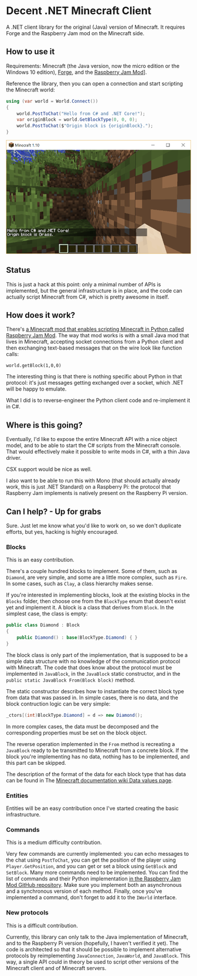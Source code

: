 Decent .NET Minecraft Client
============================

A .NET client library for the original (Java) version of Minecraft.
It requires Forge and the Raspberry Jam mod on the Minecraft side.

How to use it
-------------

Requirements: Minecraft (the Java version, now the micro edition or the Windows 10 edition),
[Forge](http://files.minecraftforge.net/), and the [Raspberry Jam Mod](https://github.com/arpruss/raspberryjammod/releases)].

Reference the library, then you can open a connection and start scripting the Minecraft
world:

```csharp
using (var world = World.Connect())
{
    world.PostToChat("Hello from C# and .NET Core!");
    var originBlock = world.GetBlockType(0, 0, 0);
    world.PostToChat($"Origin block is {originBlock}.");
}
```

![Scripting Minecraft from C#](decent.minecraft.png)

Status
------

This is just a hack at this point: only a minimal number of APIs is implemented,
but the general infrastructure is in place, and the code can actually script Minecraft
from C#, which is pretty awesome in itself.

How does it work?
-----------------

There's [a Minecraft mod that enables scripting Minecraft in Python called Raspberry Jam
Mod](https://github.com/arpruss/raspberryjammod/releases).
The way that mod works is with a small Java mod that lives in Minecraft, accepting socket
connections from a Python client and then exchanging text-based messages that on the wire
look like function calls:

```
world.getBlock(1,0,0)
```

The interesting thing is that there is nothing specific about Python in that protocol:
it's just messages getting exchanged over a socket, which .NET will be happy to emulate.

What I did is to reverse-engineer the Python client code and re-implement it in C#.

Where is this going?
--------------------

Eventually, I'd like to expose the entire Minecraft API with a nice object model,
and to be able to start the C# scripts from the Minecraft console.
That would effectively make it possible to write mods in C#, with a thin Java driver.

CSX support would be nice as well.

I also want to be able to run this with Mono (that should actually already work,
this is just .NET Standard) on a Raspberry Pi: the protocol that Raspberry Jam implements
is natively present on the Raspberry Pi version.

Can I help? - Up for grabs
--------------------------

Sure. Just let me know what you'd like to work on, so we don't duplicate efforts, but yes,
hacking is highly encouraged.

### Blocks

This is an easy contribution.

There's a couple hundred blocks to implement. Some of them, such as `Diamond`, are very simple,
and some are a little more complex, such as `Fire`.
In some cases, such as `Clay`, a class hierarchy makes sense.

If you're interested in implementing blocks, look at the existing blocks in the `Blocks` folder,
then choose one from the `BlockType` enum that doesn't exist yet and implement it.
A block is a class that derives from `Block`.
In the simplest case, the class is empty:

```csharp
public class Diamond : Block
{
    public Diamond() : base(BlockType.Diamond) { }
}
```

The block class is only part of the implementation, that is supposed to be a simple data structure
with no knowledge of the communication protocol with Minecraft.
The code that does know about the protocol must be implemented in `JavaBlock`, in the `JavaBlock`
static constructor, and in the `public static JavaBlock From(Block block)` method.

The static constructor describes how to instantiate the correct block type from data that was
passed in. In simple cases, there is no data, and the block contruction logic can be very simple:

```csharp
_ctors[(int)BlockType.Diamond] = d => new Diamond();
```

In more complex cases, the data must be decomposed and the corresponding properties must be set
on the block object.

The reverse operation implemented in the `From` method is recreating a `JavaBlock` ready to be
transmitted to Minecraft from a concrete block.
If the block you're implementing has no data, nothing has to be implemented, and this part can be
skipped.

The description of the format of the data for each block type that has data can be found in The
[Minecraft documentation wiki Data values page](http://minecraft.gamepedia.com/Data_values).

### Entities

Entities will be an easy contribution once I've started creating the basic infrastructure.

### Commands

This is a medium difficulty contribution.

Very few commands are currently implemented: you can echo messages to the chat using `PostToChat`,
you can get the position of the player using `Player.GetPosition`, and you can get or set a block using
`GetBlock` and `SetBlock`.
Many more commands need to be implemented.
You can find the list of commands and their Python implementation [in the Raspberry Jam Mod GitHub repository](https://github.com/arpruss/raspberryjammod/blob/master/mcpipy/mcpi/minecraft.py).
Make sure you implement both an asynchronous and a synchronous version of each method.
Finally, once you've implemented a command, don't forget to add it to the `IWorld` interface.

### New protocols

This is a difficult contribution.

Currently, this library can only talk to the Java implementation of Minecraft, and to the Raspberry
Pi version (hopefully, I haven't verified it yet).
The code is architected so that it should be possible to implement alternative protocols by
reimplementing `JavaConnection`, `JavaWorld`, and `JavaBlock`.
This way, a single API could in theory be used to script other versions of the Minecraft client and
of Minecraft servers.